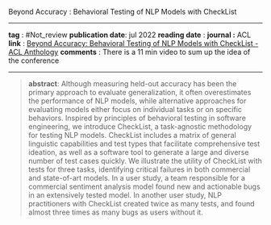Beyond Accuracy : Behavioral Testing of NLP Models with CheckList

---
__tag__ : #Not_review 
__publication date__: jul 2022
__reading date__ : 
**journal  :** ACL
__link__ : [Beyond Accuracy: Behavioral Testing of NLP Models with CheckList - ACL Anthology](https://aclanthology.org/2020.acl-main.442/)
__comments__ : There is a 11 min video to sum up the idea of the conference 

---
>**abstract**: Although measuring held-out accuracy has been the primary approach to evaluate generalization, it often overestimates the performance of NLP models, while alternative approaches for evaluating models either focus on individual tasks or on specific behaviors. Inspired by principles of behavioral testing in software engineering, we introduce CheckList, a task-agnostic methodology for testing NLP models. CheckList includes a matrix of general linguistic capabilities and test types that facilitate comprehensive test ideation, as well as a software tool to generate a large and diverse number of test cases quickly. We illustrate the utility of CheckList with tests for three tasks, identifying critical failures in both commercial and state-of-art models. In a user study, a team responsible for a commercial sentiment analysis model found new and actionable bugs in an extensively tested model. In another user study, NLP practitioners with CheckList created twice as many tests, and found almost three times as many bugs as users without it.

